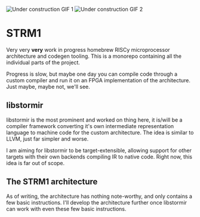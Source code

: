 ![Under construction GIF 1](http://textfiles.com/underconstruction/HeHeartland3460buttonsConstructani.gif)
![Under construction GIF 2](http://textfiles.com/underconstruction/3762construction.gif)


# STRM1
Very very **very** work in progress homebrew RISCy microprocessor architecture and codegen tooling.
This is a monorepo containing all the individual parts of the project.

Progress is slow, but maybe one day you can compile code through a custom compiler and run it on an FPGA implementation of the architecture. Just maybe, maybe not, we'll see.

## libstormir
libstormir is the most prominent and worked on thing here, it is/will be a compiler framework converting it's own intermediate representation language to machine code for the custom architecture.
The idea is similar to LLVM, just far simpler and worse.

I am aiming for libstormir to be target-extensible, allowing support for other targets with their own backends compiling IR to native code. Right now, this idea is far out of scope.

## The STRM1 architecture
As of writing, the architecture has nothing note-worthy, and only contains a few basic instructions. I'll develop the architecture further once libstormir can work with even these few basic instructions.
